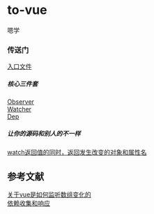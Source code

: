 # to-vue
嗯学
<br>
<h3>传送门</h3>
<a href="https://github.com/horseson2018/to-vue/blob/master/vue-src/src/core/instance/index.js">入口文件</a>
<h5>核心三件套</h5>
<a href="https://github.com/horseson2018/to-vue/blob/master/vue-src/src/core/observer/index.js">Observer</a><br>
<a href="https://github.com/horseson2018/to-vue/blob/master/vue-src/src/core/observer/watcher.js">Watcher</a><br>
<a href="https://github.com/horseson2018/to-vue/blob/master/vue-src/src/core/observer/dep.js">Dep</a>
<h5>让你的源码和别人的不一样</h5>
<a href="https://github.com/horseson2018/to-vue/blob/master/docs/%E8%AE%A9watcher%E8%BF%94%E5%9B%9E%E6%94%B9%E5%8F%98%E7%9A%84%E5%AF%B9%E8%B1%A1%E5%92%8C%E5%8F%91%E7%94%9F%E6%94%B9%E5%8F%98%E7%9A%84%E5%B1%9E%E6%80%A7.md">watch返回值的同时，返回发生改变的对象和属性名</a>

## 参考文献
<a href="https://juejin.im/post/6844903965180575751?utm_medium=hao.caibaojian.com&utm_source=hao.caibaojian.com">关于vue是如何监听数组变化的</a><br>
<a href="https://zhuanlan.zhihu.com/p/45081605">依赖收集和响应</a><br>
